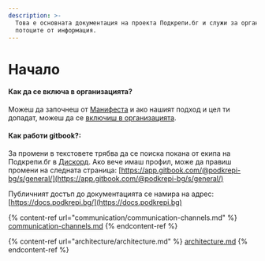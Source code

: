 ```yaml
---
description: >-
  Това е основната документация на проекта Подкрепи.бг и служи за организация на
  потоците от информация.
---
```


# Начало

#### Как да се включа в организацията?

Можеш да започнеш от [Манифеста](https://docs.podkrepi.bg/general/manifesto) и ако нашият подход и цел ти допадат, можеш да се [включиш в организацията](communication/faq.md#kak-da-se-vkliucha-v-organizaciata).

#### Как работи gitbook?:

За промени в текстовете трябва да се поиска покана от екипа на Подкрепи.бг в [Дискорд](communication/faq.md#kak-da-se-vklyucha-v-discord). Ако вече имаш профил, може да правиш промени на следната страница: [https://app.gitbook.com/@podkrepi-bg/s/general/](https://app.gitbook.com/@podkrepi-bg/s/general/)

Публичният достъп до документацията се намира на адрес: [https://docs.podkrepi.bg/](https://docs.podkrepi.bg)



{% content-ref url="communication/communication-channels.md" %}
[communication-channels.md](communication/communication-channels.md)
{% endcontent-ref %}

{% content-ref url="architecture/architecture.md" %}
[architecture.md](architecture/architecture.md)
{% endcontent-ref %}

